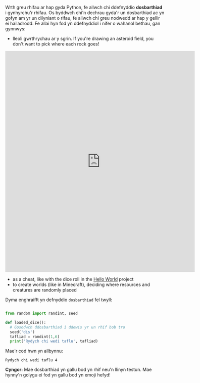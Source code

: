 Wrth greu rhifau ar hap gyda Python, fe allwch chi ddefnyddio **dosbarthiad** i gynhyrchu'r rhifau. Os byddwch chi'n dechrau gyda'r un dosbarthiad ac yn gofyn am yr un dilyniant o rifau, fe allwch chi greu nodwedd ar hap y gellir ei hailadrodd. Fe allai hyn fod yn ddefnyddiol i nifer o wahanol bethau, gan gynnwys:

- lleoli gwrthrychau ar y sgrin. If you're drawing an asteroid field, you don't want to pick where each rock goes!

<iframe src="https://editor.raspberrypi.org/en/embed/viewer/dodge-asteroids-example" width="600" height="700" frameborder="0" marginwidth="0" marginheight="0" allowfullscreen>
</iframe>

- as a cheat, like with the dice roll in the [Hello World](https://projects.raspberrypi.org/en/projects/hello-world) project
- to create worlds (like in Minecraft), deciding where resources and creatures are randomly placed


Dyma enghraifft yn defnyddio `dosbarthiad` fel twyll:

```python

from random import randint, seed

def loaded_dice():
  # Gosodwch ddosbarthiad i ddewis yr un rhif bob tro
  seed('dis')
  tafliad = randint(1,6)
  print('Rydych chi wedi taflu', tafliad)

```
Mae'r cod hwn yn allbynnu:

```
Rydych chi wedi taflu 4
```

**Cyngor:** Mae dosbarthiad yn gallu bod yn rhif neu'n llinyn testun. Mae hynny'n golygu ei fod yn gallu bod yn emoji hefyd!
